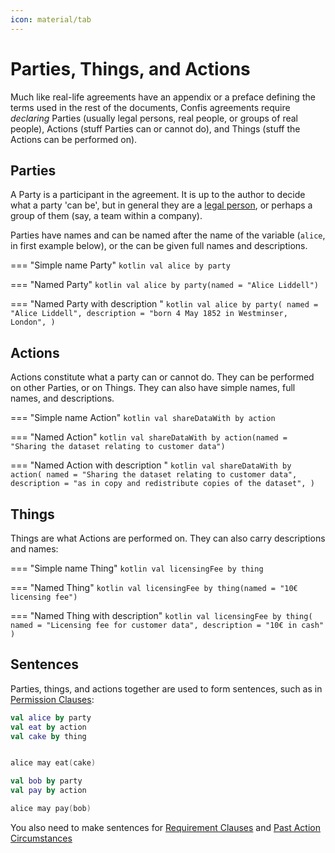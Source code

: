 ```yaml
---
icon: material/tab
---
```


# Parties, Things, and Actions

Much like real-life agreements have an appendix or a preface defining the terms used in the rest of the documents, Confis agreements require _declaring_ Parties (usually legal persons, real people, or groups of real people), Actions (stuff Parties can or cannot do), and Things (stuff the Actions can be performed on).

## Parties 

A Party is a participant in the agreement. It is up to the author to decide what a party 'can be', but in general they are a [legal person](https://www.law.cornell.edu/wex/legal_person), or perhaps a group of them (say, a team within a company).

Parties have names and can be named after the name of the variable (`alice`, in first example below), or the can be given full names and descriptions.

=== "Simple name Party"
    ```kotlin
    val alice by party
    ```

=== "Named Party"
    ```kotlin
    val alice by party(named = "Alice Liddell")
    ```

=== "Named Party with description "
    ```kotlin
    val alice by party(
        named = "Alice Liddell",
        description = "born 4 May 1852 in Westminser, London",
    )
    ```

## Actions

Actions constitute what a party can or cannot do. 
They can be performed on other Parties, or on Things.
They can also have simple names, full names, and descriptions.

=== "Simple name Action"
    ```kotlin
    val shareDataWith by action
    ```

=== "Named Action"
    ```kotlin
    val shareDataWith by action(named = "Sharing the dataset relating to customer data")
    ```

=== "Named Action with description "
    ```kotlin
    val shareDataWith by action(
        named = "Sharing the dataset relating to customer data",
        description = "as in copy and redistribute copies of the dataset",
    )
    ```


## Things

Things are what Actions are performed on. They can also carry descriptions and names:

=== "Simple name Thing"
    ```kotlin
    val licensingFee by thing
    ```

=== "Named Thing"
    ```kotlin
    val licensingFee by thing(named = "10€ licensing fee")
    ```

=== "Named Thing with description"
    ```kotlin
    val licensingFee by thing(
        named = "Licensing fee for customer data",
        description = "10€ in cash"
    )
    ```

## Sentences

Parties, things, and actions together are used to form sentences, such as in [Permission Clauses](PermissionClauses.md):

```kotlin
val alice by party
val eat by action
val cake by thing


alice may eat(cake)

val bob by party
val pay by action

alice may pay(bob)
```

You also need to make sentences for [Requirement Clauses](RequirementClauses.md) and [Past Action Circumstances](Circumstances.md#past-actions)

